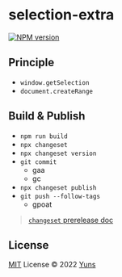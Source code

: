 # selection-extra

[![NPM version](https://img.shields.io/npm/v/selection-extra?color=a1b858&label=)](https://www.npmjs.com/package/selection-extra)

## Principle

- `window.getSelection`
- `document.createRange`

## Build & Publish

- `npm run build`
- `npx changeset`
- `npx changeset version`
- `git commit`
  - gaa
  - gc
- `npx changeset publish`
- `git push --follow-tags`
  - gpoat

> [`changeset` prerelease doc](https://github.com/changesets/changesets/blob/main/docs/prereleases.md)

## License

[MIT](./LICENSE) License © 2022 [Yuns](https://github.com/yunsii)
